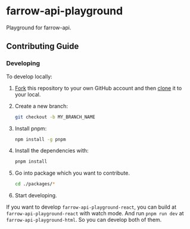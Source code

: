 # farrow-api-playground

Playground for farrow-api.

## Contributing Guide

### Developing

To develop locally:

1. [Fork](https://help.github.com/articles/fork-a-repo/) this repository to your
   own GitHub account and then
   [clone](https://help.github.com/articles/cloning-a-repository/) it to your
   local.
2. Create a new branch:

   ```zsh
   git checkout -b MY_BRANCH_NAME
   ```

3. Install pnpm:

   ```zsh
   npm install -g pnpm
   ```

4. Install the dependencies with:

   ```zsh
   pnpm install
   ```

5. Go into package which you want to contribute.

   ```zsh
   cd ./packages/*
   ```

6. Start developing.

  If you want to develop `farrow-api-playground-react`, you can build at `farrow-api-playground-react` with watch mode. And run `pnpm run dev` at `farrow-api-playground-html`. So you can develop both of them.
